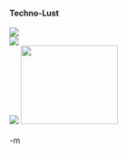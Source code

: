 <b>Techno-Lust</b>
<br />
<br /><a href="http://www.mini-itx.com/news/nanode/"><img src="http://www.mini-itx.com/news/nanode/images/nanode-00.jpg"></a>
<br /><a href="http://www.oqo.com/"><img src="http://www.oqo.com/hardware/photos/img/40.jpg"></a>
<br /><a href="http://www.gumstix.com/"><img src="http://www.gumstix.com/images/boardOnlyFeaturePg.jpg"></a> <img src="http://i2.ebayimg.com/03/i/01/91/6b/35_1.JPG" width=171 height=139>
<br />
<br />-m